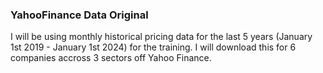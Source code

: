 ### YahooFinance Data Original

I will be using monthly historical pricing data for the last 5 years (January 1st 2019 - January 1st 2024) for the training. I will download this for 6 companies accross 3 sectors off Yahoo Finance.
